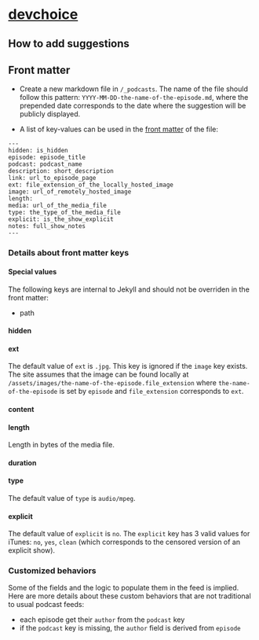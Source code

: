 # [devchoice](https://devchoice.yvesgurcan.com)

## How to add suggestions

## Front matter

* Create a new markdown file in `/_podcasts`. The name of the file should follow this pattern: `YYYY-MM-DD-the-name-of-the-episode.md`, where the prepended date corresponds to the date where the suggestion will be publicly displayed.

* A list of key-values can be used in the [front matter](https://jekyllrb.com/docs/frontmatter/) of the file:
```
---
hidden: is_hidden
episode: episode_title
podcast: podcast_name
description: short_description
link: url_to_episode_page
ext: file_extension_of_the_locally_hosted_image
image: url_of_remotely_hosted_image
length: 
media: url_of_the_media_file
type: the_type_of_the_media_file
explicit: is_the_show_explicit
notes: full_show_notes
---
```

### Details about front matter keys

#### Special values

The following keys are internal to Jekyll and should not be overriden in the front matter:
* path

#### hidden



#### ext
The default value of `ext` is `.jpg`.
This key is ignored if the `image` key exists.
The site assumes that the image can be found locally at `/assets/images/the-name-of-the-episode.file_extension` where `the-name-of-the-episode` is set by `episode` and `file_extension` corresponds to `ext`.

#### content

#### length

Length in bytes of the media file.

#### duration

#### type
The default value of `type` is `audio/mpeg`.

#### explicit
The default value of `explicit` is `no`.
The `explicit` key has 3 valid values for iTunes: `no`, `yes`, `clean` (which corresponds to the censored version of an explicit show).

### Customized behaviors

Some of the fields and the logic to populate them in the feed is implied. Here are more details about these custom behaviors that are not traditional to usual podcast feeds:

* each episode get their `author` from the `podcast` key
* if the `podcast` key is missing, the `author` field is derived from `episode`

